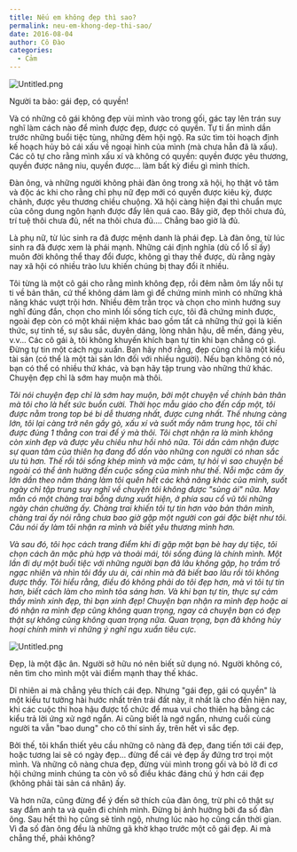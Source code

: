 ```yaml
---
title: Nếu em không đẹp thì sao?
permalink: neu-em-khong-dep-thi-sao/
date: 2016-08-04
author: Cô Đào
categories:
  - Cảm
---
```


![Untitled.png](/images/ddd7d6d0-8ded-42b6-981d-3cc08f0bebd4/Untitled.png)

Người ta bảo: gái đẹp, có quyền!

Và có những cô gái không đẹp vùi mình vào trong gối, gác tay lên trán suy nghĩ làm cách nào để mình được đẹp, được có quyền. Tự ti ẩn mình dần trước những buổi tiệc tùng, những đêm hội ngộ. Ra sức tìm tòi hoạch định kế hoạch hủy bỏ cái xấu về ngoại hình của mình (mà chưa hẳn đã là xấu). Các cô tự cho rằng mình xấu xí và không có quyền: quyền được yêu thương, quyền được nâng niu, quyền được... làm bất kỳ điều gì mình thích.

Đàn ông, và những người không phải đàn ông trong xã hội, họ thật vô tâm và độc ác khi cho rằng chỉ phụ nữ đẹp mới có quyền được kiêu kỳ, được chảnh, được yêu thương chiều chuộng. Xã hội càng hiện đại thì chuẩn mực của công dung ngôn hạnh được đẩy lên quá cao. Bây giờ, đẹp thôi chưa đủ, trí tuệ thôi chưa đủ, nết na thôi chưa đủ.... Chẳng bao giờ là đủ.

Là phụ nữ, từ lúc sinh ra đã được mệnh danh là phái đẹp. Là đàn ông, từ lúc sinh ra đã được xem là phái mạnh. Những cái định nghĩa (dù cổ lổ sĩ ấy) muôn đời không thể thay đổi được, không gì thay thế được, dù rằng ngày nay xã hội có nhiều trào lưu khiến chúng bị thay đổi ít nhiều.

Tôi từng là một cô gái cho rằng mình không đẹp, rồi đêm nằm ôm lấy nỗi tự ti về bản thân, cứ thế không dám làm gì để chứng minh mình có những khả năng khác vượt trội hơn. Nhiều đêm trằn trọc và chọn cho mình hướng suy nghĩ đúng đắn, chọn cho mình lối sống tích cực, tôi đã chứng minh được, ngoài đẹp còn có một khái niệm khác bao gồm tất cả những thứ gọi là kiến thức, sự tinh tế, sự sâu sắc, duyên dáng, lòng nhân hậu, dễ mến, đáng yêu, v.v... Các cô gái à, tôi không khuyến khích bạn tự tin khi bạn chẳng có gì. Đừng tự tin một cách ngu xuẩn. Bạn hãy nhớ rằng, đẹp cũng chỉ là một kiểu tài sản (có thể là một tài sản lớn đối với nhiều người). Nếu bạn không có nó, bạn có thể có nhiều thứ khác, và bạn hãy tập trung vào những thứ khác. Chuyện đẹp chỉ là sớm hay muộn mà thôi.

_Tôi nói chuyện đẹp chỉ là sớm hay muộn, bởi một chuyện về chính bản thân mà tôi cho là hết sức buồn cười. Thời học mẫu giáo cho đến cấp một, tôi được nằm trong top bé bi dễ thương nhất, được cưng nhất. Thế nhưng càng lớn, tôi lại càng trở nên gầy gò, xấu xí và suốt mấy năm trung học, tôi chỉ được đúng 1 thằng con trai để ý mà thôi. Tôi chợt nhận ra là mình không còn xinh đẹp và được yêu chiều như hồi nhỏ nữa. Tôi dần cảm nhận được sự quan tâm của thiên hạ đang đổ dồn vào những con người có nhan sắc ưu tú hơn. Thế rồi tôi sống khép mình và mặc cảm, tự hỏi vì sao chuyện bề ngoài có thể ảnh hưởng đến cuộc sống của mình như thế. Nỗi mặc cảm ấy lớn dần theo năm tháng làm tôi quên hết các khả năng khác của mình, suốt ngày chỉ tập trung suy nghĩ về chuyện tôi không được "sủng ái" nữa. May mắn có một chàng trai bỗng dưng xuất hiện, ở phía sau cổ vũ tôi những ngày chán chường ấy. Chàng trai khiến tôi tự tin hơn vào bản thân mình, chàng trai ấy nói rằng chưa bao giờ gặp một người con gái đặc biệt như tôi. Câu nói ấy làm tôi nhận ra mình và biết yêu thương mình hơn._

_Và sau đó, tôi học cách trang điểm khi đi gặp mặt bạn bè hay dự tiệc, tôi chọn cách ăn mặc phù hợp và thoải mái, tôi sống đúng là chính mình. Một lần đi dự một buổi tiệc với những người bạn đã lâu không gặp, họ trầm trồ ngạc nhiên và nhìn tôi đầy ưu ái, cái nhìn mà đã biết bao lâu rồi tôi không được thấy. Tôi hiểu rằng, điều đó không phải do tôi đẹp hơn, mà vì tôi tự tin hơn, biết cách làm cho mình tỏa sáng hơn. Và khi bạn tự tin, thực sự cảm thấy mình xinh đẹp, thì bạn xinh đẹp! Chuyện bạn nhận ra mình đẹp hoặc ai đó nhận ra mình đẹp cũng không quan trọng, ngay cả chuyện bạn có đẹp thật sự không cũng không quan trọng nữa. Quan trọng, bạn đã không hủy hoại chính mình vì những ý nghĩ ngu xuẩn tiêu cực._

![Untitled.png](/images/ddd7d6d0-8ded-42b6-981d-3cc08f0bebd4/Untitled_1.png)

Đẹp, là một đặc ân. Người sở hữu nó nên biết sử dụng nó. Người không có, nên tìm cho mình một vài điểm mạnh thay thế khác.

Dĩ nhiên ai mà chẳng yêu thích cái đẹp. Nhưng "gái đẹp, gái có quyền" là một kiểu tư tưởng hài hước nhất trên trái đất này, ít nhất là cho đến hiện nay, khi các cuộc thi hoa hậu được tổ chức để mua vui cho thiên hạ bằng các kiểu trả lời ứng xử ngớ ngẩn. Ai cũng biết là ngớ ngẩn, nhưng cuối cùng người ta vẫn "bao dung" cho cô thí sinh ấy, trên hết vì sắc đẹp.

Bởi thế, tôi khẩn thiết yêu cầu những cô nàng đã đẹp, đang tiến tới cái đẹp, hoặc tương lai sẽ có ngày đẹp... đừng để cái vẻ đẹp ấy đứng trơ trọi một mình. Và những cô nàng chưa đẹp, đừng vùi mình trong gối và bỏ lỡ đi cơ hội chứng minh chúng ta còn vô số điều khác đáng chú ý hơn cái đẹp (không phải tài sản cá nhân) ấy.

Và hơn nữa, cũng đừng để ý đến sở thích của đàn ông, trừ phi cô thật sự say đắm anh ta và quên đi chính mình. Đừng bị ảnh hưởng bởi đa số đàn ông. Sau hết thì họ cũng sẽ tỉnh ngộ, nhưng lúc nào họ cũng cần thời gian. Vì đa số đàn ông đều là những gã khờ khạo trước một cô gái đẹp. Ai mà chẳng thế, phải không?
